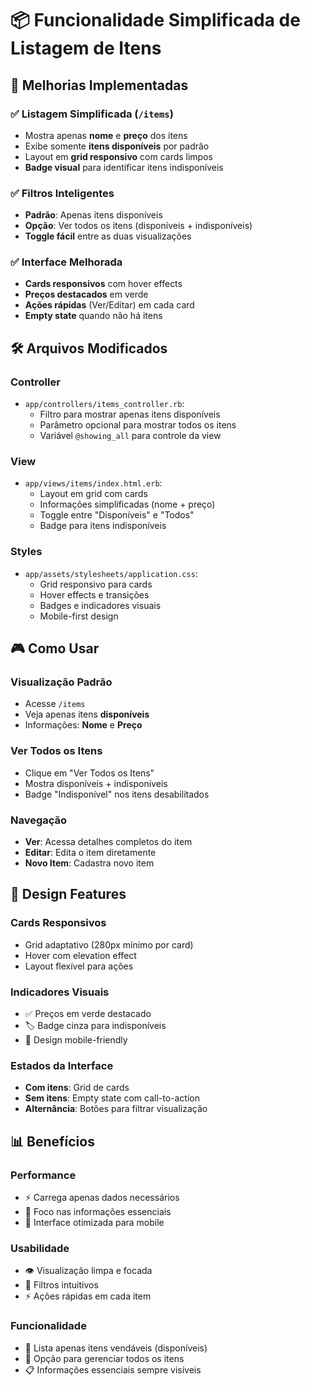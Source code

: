 # 📦 Funcionalidade Simplificada de Listagem de Itens

## 🎯 Melhorias Implementadas

### ✅ **Listagem Simplificada** (`/items`)

- Mostra apenas **nome** e **preço** dos itens
- Exibe somente **itens disponíveis** por padrão
- Layout em **grid responsivo** com cards limpos
- **Badge visual** para identificar itens indisponíveis

### ✅ **Filtros Inteligentes**

- **Padrão**: Apenas itens disponíveis
- **Opção**: Ver todos os itens (disponíveis + indisponíveis)
- **Toggle fácil** entre as duas visualizações

### ✅ **Interface Melhorada**

- **Cards responsivos** com hover effects
- **Preços destacados** em verde
- **Ações rápidas** (Ver/Editar) em cada card
- **Empty state** quando não há itens

## 🛠️ Arquivos Modificados

### **Controller**

- `app/controllers/items_controller.rb`:
  - Filtro para mostrar apenas itens disponíveis
  - Parâmetro opcional para mostrar todos os itens
  - Variável `@showing_all` para controle da view

### **View**

- `app/views/items/index.html.erb`:
  - Layout em grid com cards
  - Informações simplificadas (nome + preço)
  - Toggle entre "Disponíveis" e "Todos"
  - Badge para itens indisponíveis

### **Styles**

- `app/assets/stylesheets/application.css`:
  - Grid responsivo para cards
  - Hover effects e transições
  - Badges e indicadores visuais
  - Mobile-first design

## 🎮 Como Usar

### **Visualização Padrão**

- Acesse `/items`
- Veja apenas itens **disponíveis**
- Informações: **Nome** e **Preço**

### **Ver Todos os Itens**

- Clique em "Ver Todos os Itens"
- Mostra disponíveis + indisponíveis
- Badge "Indisponível" nos itens desabilitados

### **Navegação**

- **Ver**: Acessa detalhes completos do item
- **Editar**: Edita o item diretamente
- **Novo Item**: Cadastra novo item

## 🎨 Design Features

### **Cards Responsivos**

- Grid adaptativo (280px mínimo por card)
- Hover com elevation effect
- Layout flexível para ações

### **Indicadores Visuais**

- ✅ Preços em verde destacado
- 🏷️ Badge cinza para indisponíveis
- 📱 Design mobile-friendly

### **Estados da Interface**

- **Com itens**: Grid de cards
- **Sem itens**: Empty state com call-to-action
- **Alternância**: Botões para filtrar visualização

## 📊 Benefícios

### **Performance**

- ⚡ Carrega apenas dados necessários
- 🎯 Foco nas informações essenciais
- 📱 Interface otimizada para mobile

### **Usabilidade**

- 👁️ Visualização limpa e focada
- 🔄 Filtros intuitivos
- ⚡ Ações rápidas em cada item

### **Funcionalidade**

- 🛒 Lista apenas itens vendáveis (disponíveis)
- 🔧 Opção para gerenciar todos os itens
- 📋 Informações essenciais sempre visíveis
